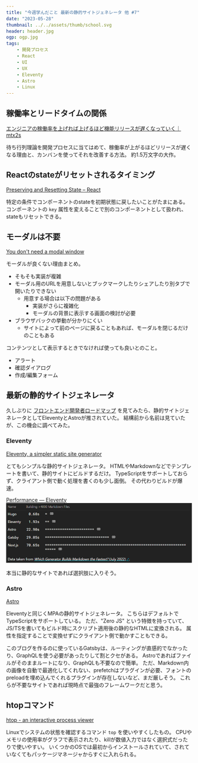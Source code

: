```yaml
---
title: "今週学んだこと 最新の静的サイトジェネレータ 他 #7"
date: "2023-05-28"
thumbnail: ../../assets/thumb/school.svg
header: header.jpg
ogp: ogp.jpg
tags:
    - 開発プロセス
    - React
    - UI
    - UX
    - Eleventy
    - Astro
    - Linux
---
```


## 稼働率とリードタイムの関係

[エンジニアの稼働率を上げれば上げるほど機能リリースが遅くなっていく｜mtx2s](https://note.com/mtx2s/n/n2ca2fbf02f6b)

待ち行列理論を開発プロセスに当てはめて、稼働率が上がるほどリリースが遅くなる理由と、カンバンを使ってそれを改善する方法。
約1.5万文字の大作。


## Reactのstateがリセットされるタイミング

[Preserving and Resetting State – React](https://react.dev/learn/preserving-and-resetting-state)

特定の条件でコンポーネントのstateを初期状態に戻したいことがたまにある。
コンポーネントの `key` 属性を変えることで別のコンポーネントとして扱われ、stateもリセットできる。


## モーダルは不要

[You don't need a modal window](https://youdontneedamodalwindow.dev/)

モーダルが良くない理由まとめ。

- そもそも実装が複雑
- モーダル用のURLを用意しないとブックマークしたりシェアしたり別タブで開いたりできない
    - 用意する場合は以下の問題がある
        - 実装がさらに複雑化
        - モーダルの背景に表示する画面の検討が必要
- ブラウザバックの挙動が分かりにくい
    - サイトによって前のページに戻ることもあれば、モーダルを閉じるだけのこともある

コンテンツとして表示するときでなければ使っても良いとのこと。

- アラート
- 確認ダイアログ
- 作成/編集フォーム


## 最新の静的サイトジェネレータ

久しぶりに [フロントエンド開発者ロードマップ](https://roadmap.sh/frontend) を見てみたら、静的サイトジェネレータとしてEleventyとAstroが推されていた。
結構前から名前は見ていたが、この機会に調べてみた。


### Eleventy

[Eleventy, a simpler static site generator](https://www.11ty.dev/)

とてもシンプルな静的サイトジェネレータ。
HTMLやMarkdownなどでテンプレートを書いて、静的サイトにビルドするだけ。
TypeScriptをサポートしておらず、クライアント側で動く処理を書くのも少し面倒。
その代わりビルドが爆速。

[Performance — Eleventy](https://www.11ty.dev/docs/performance/#build-performance)
![Eleventy performance](./eleventy-perf.png)

本当に静的なサイトであれば選択肢に入りそう。


### Astro

[Astro](https://astro.build/)

Eleventyと同じくMPAの静的サイトジェネレータ。
こちらはデフォルトでTypeScriptをサポートしている。
ただ、"Zero JS" という特徴を持っていて、JS/TSを書いてもビルド時にスクリプト適用後の静的なHTMLに変換される。
属性を指定することで変換せずにクライアント側で動かすこともできる。

このブログを作るのに使っているGatsbyは、ルーティングが直感的でなかったり、GraphQLを使う必要があったりして割とクセがある。
Astroであればファイルがそのままルートになり、GraphQLも不要なので簡単。
ただ、Markdown内の画像を自動で最適化してくれない、prefetchはプラグインが必要、フォントのpreloadを埋め込んでくれるプラグインが存在しないなど、まだ厳しそう。
これらが不要なサイトであれば現時点で最強のフレームワークだと思う。


## htopコマンド

[htop - an interactive process viewer](https://htop.dev/index.html)

Linuxでシステムの状態を確認するコマンド `top` を使いやすくしたもの。
CPUやメモリの使用率がグラフで表示されたり、killが数値入力ではなく選択式だったりで使いやすい。
いくつかのOSでは最初からインストールされていて、されていなくてもパッケージマネージャからすぐに入れられる。

